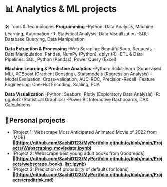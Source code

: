 # 📊 Analytics & ML projects

🛠️ Tools & Technologies
**Programming**
-Python: Data Analysis, Machine Learning, Automation
-R: Statistical Analysis, Data Visualization
-SQL: Database Querying, Data Manipulation

**Data Extraction & Processing**
-Web Scraping: BeautifulSoup, Requests
-Data Manipulation: Pandas, NumPy (Python), dplyr (R)
-ETL & Data Pipelines: SQL, Python (Pandas), Power Query (Excel)

**Machine Learning & Predictive Analytics**
-Python: Scikit-learn (Supervised ML), XGBoost (Gradient Boosting), Statsmodels (Regression Analysis)
-Model Evaluation: Cross-validation, AUC-ROC, Precision-Recall
-Feature Engineering: One-Hot Encoding, Scaling, PCA

**Data Visualization**
-Python: Seaborn, Plotly (Exploratory Data Analysis)
-R: ggplot2 (Statistical Graphics)
-Power BI: Interactive Dashboards, DAX Calculations

## 📌Personal projects
- [Project 1: Webscrape Most Anticipated Animated Movie of 2022 from IMDB]
  **🔗(https://github.com/SachiD123/MyPortfolio.github.io/blob/main/Projects/Webscraping_moviedata.ipynb)**
- [Project 2: Webscrape best young adult books from Goodreads]
  **🔗(https://github.com/SachiD123/MyPortfolio.github.io/blob/main/Projects/webscrape_books_list.ipynb)**
- [Project 3: Prediction of probability of defaults for loans]
  **🔗(https://github.com/SachiD123/MyPortfolio.github.io/blob/main/Projects/creditrisk.md)**
